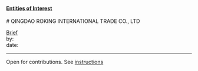 #### [Entities of Interest](/list.html)
<link rel="stylesheet" type="text/css" href="../../assets/style.css">
# QINGDAO ROKING INTERNATIONAL TRADE CO., LTD

[comment]: <> (Add/Remove information below as you want)
[comment]: <> (Markdown cheatsheet: https://github.com/adam-p/markdown-here/wiki/Markdown-Cheatsheet)
[Brief](Brief.md)  
by:  
date:  

---
[comment]: <> (Add your content here)
Open for contributions. See [instructions](/Readme.md#contribute)